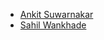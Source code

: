 - [Ankit Suwarnakar](https://github.com/WHIZBANG9)
- [Sahil Wankhade](https://github.com/ArcheR1901)